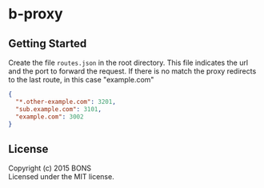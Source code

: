 # b-proxy

## Getting Started
Create the file `routes.json` in the root directory. This file indicates the url and the port to forward the request.
If there is no match the proxy redirects to the last route, in this case "example.com"

```JSON
{
  "*.other-example.com": 3201,
  "sub.example.com": 3101,
  "example.com": 3002
}

```

## License
Copyright (c) 2015 BONS  
Licensed under the MIT license.
